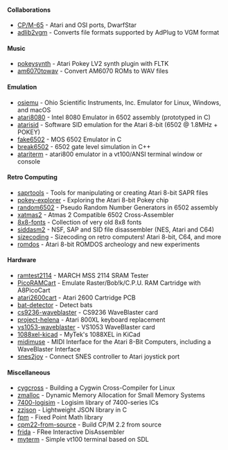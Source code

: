 #### Collaborations

* [CP/M-65](https://github.com/davidgiven/cpm65) - Atari and OSI ports, DwarfStar
* [adlib2vgm](https://github.com/ivop/adlib2vgm) - Converts file formats supported by AdPlug to VGM format

#### Music

* [pokeysynth](https://github.com/ivop/pokeysynth) - Atari Pokey LV2 synth plugin with FLTK
* [am6070towav](https://github.com/ivop/am6070towav) - Convert AM6070 ROMs to WAV files

#### Emulation

* [osiemu](https://github.com/ivop/osiemu) - Ohio Scientific Instruments, Inc. Emulator for Linux, Windows, and macOS
* [atari8080](https://github.com/ivop/atari8080) - Intel 8080 Emulator in 6502 assembly (prototyped in C)
* [atarisid](https://github.com/ivop/atarisid) - Software SID emulation for the Atari 8-bit (6502 @ 1.8MHz + POKEY)
* [fake6502](https://github.com/ivop/fake6502) - MOS 6502 Emulator in C
* [break6502](https://github.com/ivop/break6502) - 6502 gate level simulation in C++
* [atariterm](https://github.com/ivop/atariterm) - atari800 emulator in a vt100/ANSI terminal window or console

#### Retro Computing

* [saprtools](https://github.com/ivop/saprtools) - Tools for manipulating or creating Atari 8-bit SAPR files
* [pokey-explorer](https://github.com/ivop/pokey-explorer) - Exploring the Atari 8-bit Pokey chip
* [random6502](https://github.com/ivop/random6502) - Pseudo Random Number Generators in 6502 assembly
* [xatmas2](https://github.com/ivop/xatmas2) - Atmas 2 Compatible 6502 Cross-Assembler
* [8x8-fonts](https://github.com/ivop/8x8-fonts) - Collection of very old 8x8 fonts
* [siddasm2](https://github.com/ivop/siddasm2) - NSF, SAP and SID file disassembler (NES, Atari and C64) 
* [sizecoding](https://github.com/ivop/sizecoding) - Sizecoding on retro computers! Atari 8-bit, C64, and more
* [romdos](https://github.com/ivop/romdos) - Atari 8-bit ROMDOS archeology and new experiments

#### Hardware

* [ramtest2114](https://github.com/ivop/ramtest2114) - MARCH MSS 2114 SRAM Tester
* [PicoRAMCart](https://github.com/ivop/PicoRAMCart) - Emulate Raster/Bob!k/C.P.U. RAM Cartridge with A8PicoCart
* [atari2600cart](https://github.com/ivop/atari2600cart) - Atari 2600 Cartridge PCB
* [bat-detector](https://github.com/ivop/bat-detector) - Detect bats
* [cs9236-waveblaster](https://github.com/ivop/cs9236-waveblaster) - CS9236 WaveBlaster card
* [project-helena](https://github.com/ivop/project-helena) - Atari 800XL keyboard replacement
* [vs1053-waveblaster](https://github.com/ivop/vs1053-waveblaster) - VS1053 WaveBlaster card
* [1088xel-kicad](https://github.com/ivop/1088xel-kicad) - MyTek's 1088XEL in KiCad
* [midimuse](https://github.com/ivop/midimuse) - MIDI Interface for the Atari 8-Bit Computers, including a WaveBlaster Interface
* [snes2joy](https://github.com/ivop/snes2joy) - Connect SNES controller to Atari joystick port

#### Miscellaneous

* [cygcross](https://github.com/ivop/cygcross) - Building a Cygwin Cross-Compiler for Linux
* [zmalloc](https://github.com/ivop/zmalloc) - Dynamic Memory Allocation for Small Memory Systems
* [7400-logisim](https://github.com/ivop/7400-logisim) - Logisim library of 7400-series ICs
* [zzjson](https://github.com/ivop/zzjson) - Lightweight JSON library in C
* [fpm](https://github.com/ivop/fpm) - Fixed Point Math library
* [cpm22-from-source](https://github.com/ivop/cpm22-from-source) - Build CP/M 2.2 from source
* [frida](https://github.com/ivop/frida) - FRee Interactive DisAssembler
* [myterm](https://github.com/ivop/myterm) - Simple vt100 terminal based on SDL

